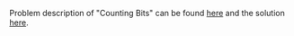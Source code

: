 Problem description of "Counting Bits" can be found [here](https://leetcode.com/problems/counting-bits/description) and the solution [here](https://github.com/aurimas13/Solutions-To-Problems/blob/main/LeetCode/Python%20Solutions/Counting%20Bits/bits.py).
